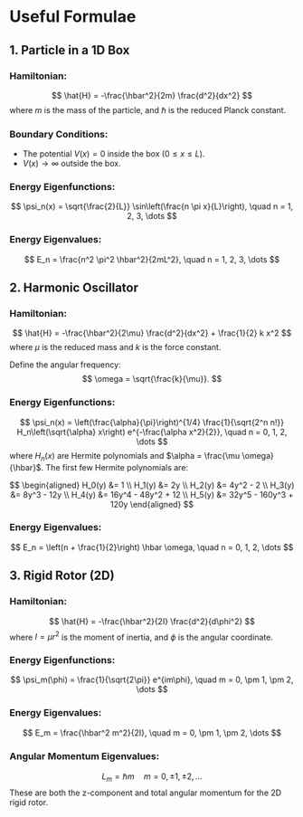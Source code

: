 # Useful Formulae

## 1. Particle in a 1D Box

### Hamiltonian:
$$
\hat{H} = -\frac{\hbar^2}{2m} \frac{d^2}{dx^2}
$$
where $m$ is the mass of the particle, and $\hbar$ is the reduced Planck constant.

### Boundary Conditions:

- The potential $V(x) = 0$ inside the box $(0 \leq x \leq L)$.
- $V(x) \to \infty$ outside the box.

### Energy Eigenfunctions:
$$
\psi_n(x) = \sqrt{\frac{2}{L}} \sin\left(\frac{n \pi x}{L}\right), \quad n = 1, 2, 3, \dots
$$

### Energy Eigenvalues:
$$
E_n = \frac{n^2 \pi^2 \hbar^2}{2mL^2}, \quad n = 1, 2, 3, \dots
$$

## 2. Harmonic Oscillator

### Hamiltonian:
$$
\hat{H} = -\frac{\hbar^2}{2\mu} \frac{d^2}{dx^2} + \frac{1}{2}  k x^2
$$
where $\mu$ is the reduced mass and $k$ is the force constant.

Define the angular frequency:
$$
\omega = \sqrt{\frac{k}{\mu}}.
$$

### Energy Eigenfunctions:
$$
\psi_n(x) = \left(\frac{\alpha}{\pi}\right)^{1/4} \frac{1}{\sqrt{2^n n!}} H_n\left(\sqrt{\alpha} x\right) e^{-\frac{\alpha x^2}{2}}, \quad n = 0, 1, 2, \dots
$$
where $H_n(x)$ are Hermite polynomials and $\alpha = \frac{\mu \omega}{\hbar}$. The first few Hermite polynomials are:

$$
\begin{aligned}
H_0(y) &= 1 \\
H_1(y) &= 2y \\
H_2(y) &= 4y^2 - 2 \\
H_3(y) &= 8y^3 - 12y \\
H_4(y) &= 16y^4 - 48y^2 + 12 \\
H_5(y) &= 32y^5 - 160y^3 + 120y
\end{aligned}
$$

### Energy Eigenvalues:
$$
E_n = \left(n + \frac{1}{2}\right) \hbar \omega, \quad n = 0, 1, 2, \dots
$$

## 3. Rigid Rotor (2D)

### Hamiltonian:
$$
\hat{H} = -\frac{\hbar^2}{2I} \frac{d^2}{d\phi^2}
$$
where $I = \mu r^2$ is the moment of inertia, and $\phi$ is the angular coordinate.

### Energy Eigenfunctions:
$$
\psi_m(\phi) = \frac{1}{\sqrt{2\pi}} e^{im\phi}, \quad m = 0, \pm 1, \pm 2, \dots
$$

### Energy Eigenvalues:
$$
E_m = \frac{\hbar^2 m^2}{2I}, \quad m = 0, \pm 1, \pm 2, \dots
$$

### Angular Momentum Eigenvalues:
$$
L_m = \hbar m \quad m = 0, \pm 1, \pm 2, \dots
$$
These are both the z-component and total angular momentum for the 2D rigid rotor.

